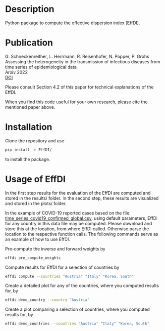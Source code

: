 
# Description

Python package to compute the effective dispersion index (EffDI). 


# Publication


G. Schneckenreither, L. Herrmann, R. Reisenhofer, N. Popper, P. Grohs <br /> 
Assessing the heterogeneity in the transmission of infectious diseases from time series of epidemiological data <br />
Arxiv 2022 <br />
[DOI](https://doi.org/???)




Please consult Section 4.2 of this paper for technical explanations of the EffDI.




When you find this code useful for your own research, please cite the mentioned paper above. 


# Installation

Clone the repository and use

```bash
pip install -e EffDI/
```

to install the package.

# Usage of EffDI

In the first step results for the evaluation of the EffDI are computed and stored in the results/ folder. 
In the second step, these results are visualized and stored in the plots/ folder.

In the example of COVID-19 reported cases based on the file
[time_series_covid19_confirmed_global.csv](https://github.com/CSSEGISandData/COVID-19/blob/master/csse_covid_19_data/csse_covid_19_time_series/time_series_covid19_confirmed_global.csv), 
using default parameters, EffDI for any country in this data file may be computed. 
Please download and store this at the location, from where EffDI called. Otherwise parse the location to the respective function calls.
The following commands serve as an example of how to use EffDI.


Pre-compute the inverse and forward weights by 

```bash
effdi pre_compute_weights
```

Compute results for EffDI for a selection of countries by

```bash
effdi compute --countries "Austria" "Italy" "Korea, South"
```

Create a detailed plot for any of the countries, where you computed results for, by
```bash 
effdi demo_country --country "Austria"
```

Create a plot comparing a selection of countries, where you computed results for, by

```bash
effdi demo_countries --countries "Austria" "Italy" "Korea, South"
```
